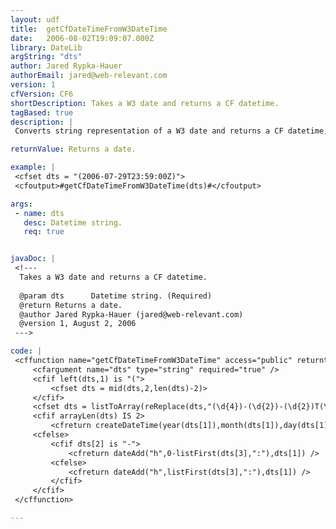 ```yaml
---
layout: udf
title:  getCfDateTimeFromW3DateTime
date:   2006-08-02T19:09:07.000Z
library: DateLib
argString: "dts"
author: Jared Rypka-Hauer
authorEmail: jared@web-relevant.com
version: 1
cfVersion: CF6
shortDescription: Takes a W3 date and returns a CF datetime.
tagBased: true
description: |
 Converts string representation of a W3 date and returns a CF datetime, will handle GMT+, GMT-, and Z.

returnValue: Returns a date.

example: |
 <cfset dts = "(2006-07-29T23:59:00Z)">
 <cfoutput>#getCfDateTimeFromW3DateTime(dts)#</cfoutput>

args:
 - name: dts
   desc: Datetime string.
   req: true


javaDoc: |
 <!---
  Takes a W3 date and returns a CF datetime.
  
  @param dts      Datetime string. (Required)
  @return Returns a date. 
  @author Jared Rypka-Hauer (jared@web-relevant.com) 
  @version 1, August 2, 2006 
 --->

code: |
 <cffunction name="getCfDateTimeFromW3DateTime" access="public" returntype="string" output="false">
     <cfargument name="dts" type="string" required="true" />
     <cfif left(dts,1) is "(">
         <cfset dts = mid(dts,2,len(dts)-2)>
     </cfif>
     <cfset dts = listToArray(reReplace(dts,"(\d{4})-(\d{2})-(\d{2})T(\d{2}):(\d{2}):(\d{2})(\D)?(\d{2})?(:00)?","\2/\3/\1 \4:\5:\6;\7;\8"),";")>
     <cfif arrayLen(dts) IS 2>
         <cfreturn createDateTime(year(dts[1]),month(dts[1]),day(dts[1]),hour(dts[1]),minute(dts[1]),second(dts[1])) />
     <cfelse>
         <cfif dts[2] is "-">
             <cfreturn dateAdd("h",0-listFirst(dts[3],":"),dts[1]) />
         <cfelse>
             <cfreturn dateAdd("h",listFirst(dts[3],":"),dts[1]) />
         </cfif>
     </cfif>
 </cffunction>

---
```


